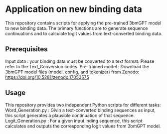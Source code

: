 # Application on new binding data

This repository contains scripts for applying the pre-trained 3bmGPT model to new binding data. The primary functions are to generate sequence continuations and to calculate logit values from text-converted binding data.

## Prerequisites  

Input data : your binding data must be converted to a text format. Please refer to the Text_Conversion codes.
Pre-trained model : Download the 3bmGPT model files (model, config, and tokenizer) from Zenodo:
https://doi.org/10.5281/zenodo.17053575

## Usage

This repository provides two independent Python scripts for different tasks:
Word_Generation.py : Givin a text-converted binding sequences as input, this script generates a plausible continuation of that sequence.
Logit_Generation.py : For a given input inding sequence, this script calculates and outputs the corresponding logit values from 3bmGPT model.

